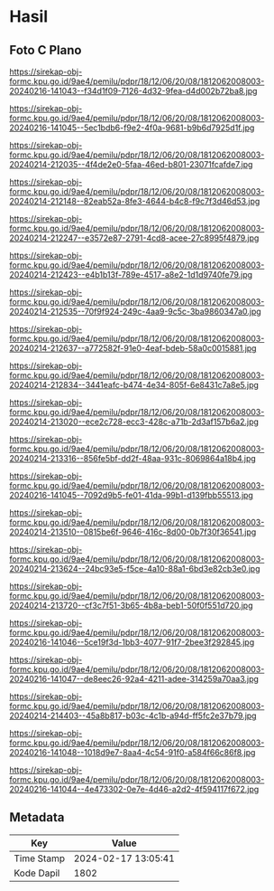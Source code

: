 # Hasil

## Foto C Plano

https://sirekap-obj-formc.kpu.go.id/9ae4/pemilu/pdpr/18/12/06/20/08/1812062008003-20240216-141043--f34d1f09-7126-4d32-9fea-d4d002b72ba8.jpg

https://sirekap-obj-formc.kpu.go.id/9ae4/pemilu/pdpr/18/12/06/20/08/1812062008003-20240216-141045--5ec1bdb6-f9e2-4f0a-9681-b9b6d7925d1f.jpg

https://sirekap-obj-formc.kpu.go.id/9ae4/pemilu/pdpr/18/12/06/20/08/1812062008003-20240214-212035--4f4de2e0-5faa-46ed-b801-23071fcafde7.jpg

https://sirekap-obj-formc.kpu.go.id/9ae4/pemilu/pdpr/18/12/06/20/08/1812062008003-20240214-212148--82eab52a-8fe3-4644-b4c8-f9c7f3d46d53.jpg

https://sirekap-obj-formc.kpu.go.id/9ae4/pemilu/pdpr/18/12/06/20/08/1812062008003-20240214-212247--e3572e87-2791-4cd8-acee-27c8995f4879.jpg

https://sirekap-obj-formc.kpu.go.id/9ae4/pemilu/pdpr/18/12/06/20/08/1812062008003-20240214-212423--e4b1b13f-789e-4517-a8e2-1d1d9740fe79.jpg

https://sirekap-obj-formc.kpu.go.id/9ae4/pemilu/pdpr/18/12/06/20/08/1812062008003-20240214-212535--70f9f924-249c-4aa9-9c5c-3ba9860347a0.jpg

https://sirekap-obj-formc.kpu.go.id/9ae4/pemilu/pdpr/18/12/06/20/08/1812062008003-20240214-212637--a772582f-91e0-4eaf-bdeb-58a0c0015881.jpg

https://sirekap-obj-formc.kpu.go.id/9ae4/pemilu/pdpr/18/12/06/20/08/1812062008003-20240214-212834--3441eafc-b474-4e34-805f-6e8431c7a8e5.jpg

https://sirekap-obj-formc.kpu.go.id/9ae4/pemilu/pdpr/18/12/06/20/08/1812062008003-20240214-213020--ece2c728-ecc3-428c-a71b-2d3af157b6a2.jpg

https://sirekap-obj-formc.kpu.go.id/9ae4/pemilu/pdpr/18/12/06/20/08/1812062008003-20240214-213316--856fe5bf-dd2f-48aa-931c-8069864a18b4.jpg

https://sirekap-obj-formc.kpu.go.id/9ae4/pemilu/pdpr/18/12/06/20/08/1812062008003-20240216-141045--7092d9b5-fe01-41da-99b1-d139fbb55513.jpg

https://sirekap-obj-formc.kpu.go.id/9ae4/pemilu/pdpr/18/12/06/20/08/1812062008003-20240214-213510--0815be6f-9646-416c-8d00-0b7f30f36541.jpg

https://sirekap-obj-formc.kpu.go.id/9ae4/pemilu/pdpr/18/12/06/20/08/1812062008003-20240214-213624--24bc93e5-f5ce-4a10-88a1-6bd3e82cb3e0.jpg

https://sirekap-obj-formc.kpu.go.id/9ae4/pemilu/pdpr/18/12/06/20/08/1812062008003-20240214-213720--cf3c7f51-3b65-4b8a-beb1-50f0f551d720.jpg

https://sirekap-obj-formc.kpu.go.id/9ae4/pemilu/pdpr/18/12/06/20/08/1812062008003-20240216-141046--5ce19f3d-1bb3-4077-91f7-2bee3f292845.jpg

https://sirekap-obj-formc.kpu.go.id/9ae4/pemilu/pdpr/18/12/06/20/08/1812062008003-20240216-141047--de8eec26-92a4-4211-adee-314259a70aa3.jpg

https://sirekap-obj-formc.kpu.go.id/9ae4/pemilu/pdpr/18/12/06/20/08/1812062008003-20240214-214403--45a8b817-b03c-4c1b-a94d-ff5fc2e37b79.jpg

https://sirekap-obj-formc.kpu.go.id/9ae4/pemilu/pdpr/18/12/06/20/08/1812062008003-20240216-141048--1018d9e7-8aa4-4c54-91f0-a584f66c86f8.jpg

https://sirekap-obj-formc.kpu.go.id/9ae4/pemilu/pdpr/18/12/06/20/08/1812062008003-20240216-141044--4e473302-0e7e-4d46-a2d2-4f594117f672.jpg


## Metadata

| Key        | Value               |
| ---------- | ------------------- |
| Time Stamp | 2024-02-17 13:05:41 |
| Kode Dapil | 1802                |



